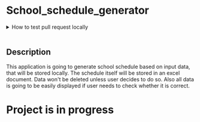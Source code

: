 # School_schedule_generator

<details><br>
<summary>How to test pull request locally</summary >

In order to get pull request and test it locally type in console:
```shell
./getprloc <Pull Request's ID number>
```

</details><br>

## Description

This application is going to generate school schedule based on input data, that will be stored locally. The schedule itself will be stored in an excel document. Data won't be deleted unless user decides to do so. Also all data is going to be easily displayed if user needs to check whether it is correct.

 # Project is in progress
